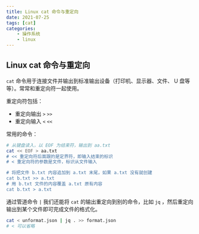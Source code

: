 ```yaml
---
title: Linux cat 命令与重定向
date: 2021-07-25
tags: [cat]
categories: 
    - 操作系统
    - linux
---
```


## Linux cat 命令与重定向

`cat` 命令用于连接文件并输出到标准输出设备（打印机、显示器、文件、 U 盘等等）。常常和重定向符一起使用。

重定向符包括：

- 重定向输出 `>` `>>` 
- 重定向输入 `<` `<<`

常用的命令：

```bash
# 从键盘读入，以 EOF 为结束符，输出到 aa.txt
cat << EOF > aa.txt
# << 重定向符后面跟的是定界符，即输入结束的标识
# < 重定向符的参数是文件，标识从文件输入

# 将把文件 b.txt 内容追加到 a.txt 末尾，如果 a.txt 没有就创建
cat b.txt >> a.txt
# 用 b.txt 文件的内容覆盖 a.txt 原有内容
cat b.txt > a.txt
```

通过管道命令 `|` 我们还能将 `cat` 的输出重定向到别的命令，比如 `jq` ，然后重定向输出到某个文件即可完成文件的格式化。

```bash
cat < unformat.json | jq . >> format.json
# < 可以省略
```
